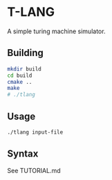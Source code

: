 # T-LANG

A simple turing machine simulator.

## Building

```bash
mkdir build
cd build
cmake ..
make
# ./tlang
```

## Usage

```bash
./tlang input-file
```

## Syntax

See TUTORIAL.md

